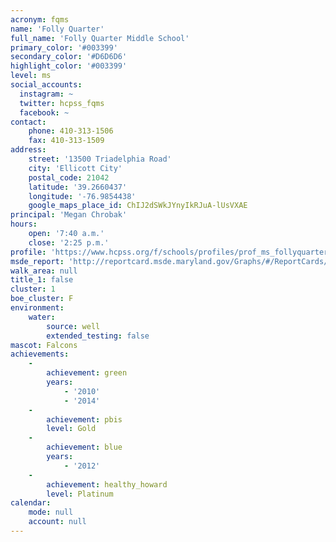 ```yaml
---
acronym: fqms
name: 'Folly Quarter'
full_name: 'Folly Quarter Middle School'
primary_color: '#003399'
secondary_color: '#D6D6D6'
highlight_color: '#003399'
level: ms
social_accounts:
  instagram: ~
  twitter: hcpss_fqms
  facebook: ~
contact:
    phone: 410-313-1506
    fax: 410-313-1509
address:
    street: '13500 Triadelphia Road'
    city: 'Ellicott City'
    postal_code: 21042
    latitude: '39.2660437'
    longitude: '-76.9854438'
    google_maps_place_id: ChIJ2dSWkJYnyIkRJuA-lUsVXAE
principal: 'Megan Chrobak'
hours:
    open: '7:40 a.m.'
    close: '2:25 p.m.'
profile: 'https://www.hcpss.org/f/schools/profiles/prof_ms_follyquarter.pdf'
msde_report: 'http://reportcard.msde.maryland.gov/Graphs/#/ReportCards/ReportCardSchool/1//1/13/0307/'
walk_area: null
title_1: false
cluster: 1
boe_cluster: F
environment:
    water:
        source: well
        extended_testing: false
mascot: Falcons
achievements:
    -
        achievement: green
        years:
            - '2010'
            - '2014'
    -
        achievement: pbis
        level: Gold
    -
        achievement: blue
        years:
            - '2012'
    -
        achievement: healthy_howard
        level: Platinum
calendar:
    mode: null
    account: null
---
```

